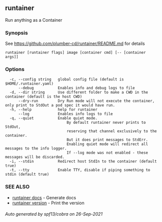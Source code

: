 ## runtainer

Run anything as a Container

### Synopsis

See https://github.com/plumber-cd/runtainer/README.md for details

```
runtainer [runtainer flags] image [container cmd] [-- [container args]]
```

### Options

```
  -c, --config string   global config file (default is $HOME/.runtainer.yaml)
      --debug           Enables info and debug logs to file
  -d, --dir string      Use different folder to make a CWD in the container (default is the host CWD)
      --dry-run         Dry Run mode will not execute the container, only print to StdOut a pod spec it would have run.
  -h, --help            help for runtainer
      --log             Enables info logs to file
  -q, --quiet           Enable quiet mode.
                        	By default runtainer never prints to StdOut,
                        	reserving that channel exclusively to the container.
                        	But it does print messages to StdErr.
                        	Enabling quiet mode will redirect all messages to the info logger.
                        	If --log mode was not enabled - these messages will be discarded.
  -i, --stdin           Redirect host StdIn to the container (default true)
  -t, --tty             Enable TTY, disable if piping something to stdin (default true)
```

### SEE ALSO

* [runtainer docs](runtainer_docs.md)	 - Generate docs
* [runtainer version](runtainer_version.md)	 - Print the version

###### Auto generated by spf13/cobra on 26-Sep-2021
